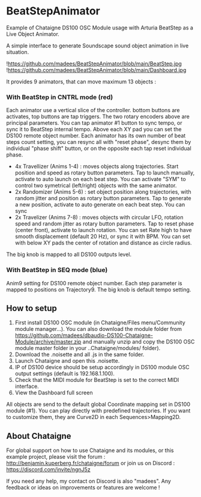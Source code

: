 # BeatStepAnimator
Example of Chataigne DS100 OSC Module usage with Arturia BeatStep as a Live Object Animator.

A simple interface to generate Soundscape sound object animation in live situation.

!https://github.com/madees/BeatStepAnimator/blob/main/BeatStep.jpg
!https://github.com/madees/BeatStepAnimator/blob/main/Dashboard.jpg

It provides 9 animators, that can move maximum 13 objects :

### With BeatStep in CNTRL mode (red)
Each animator use a vertical slice of the controller. bottom buttons are activates, top buttons are tap triggers. The two rotary encoders above are principal parameters.
You can tap animator #1 button to sync tempo, or sync it to BeatStep internal tempo.
Above each XY pad you can set the DS100 remote object number.
Each animator has its own number of beat steps count setting, you can resync all with "reset phase", desync them by individual "phase shift" button, or on the opposite each tap reset individual phase.

* 4x Travellizer (Anims 1-4) : moves objects along trajectories. Start position and speed as rotary button parameters. Tap to launch manually, activate to auto launch on each beat step. You can activate "SYM" to control two symetrical (left/right) objects with the same animator.
* 2x Randomizer (Anims 5-6) : set object position along trajectories, with random jitter and position as rotary button parameters. Tap to generate a new position, activate to auto generate on each beat step. You can sync 
* 2x Travelizer (Anims 7-8) : moves objects with circular LFO, rotation speed and random jitter as rotary button parameters. Tap to reset phase (center front), activate to launch rotation. You can set Rate high to have smooth displacement (default 20 Hz), or sync it with BPM. You can set with below XY pads the center of rotation and distance as circle radius.

The big knob is mapped to all DS100 outputs level.

### With BeatStep in SEQ mode (blue)
Anim9 setting for DS100 remote object number.
Each step parameter is mapped to positions on Trajectory9.
The big knob is default tempo setting.

## How to setup
1. First install DS100 OSC module (in Chataigne/Files menu/Community module manager...). You can also download the module folder from https://github.com/madees/dbaudio-DS100-Chataigne-Module/archive/master.zip and manually unzip and copy the DS100 OSC module master folder in your ..Chataigne/modules/ folder).
2. Download the .noisette and all .js in the same folder.
3. Launch Chataigne and open this .noisette.
4. IP of DS100 device should be setup accordingly in DS100 module OSC output settings (default is 192.168.1.100).
5. Check that the MIDI module for BeatStep is set to the correct MIDI interface.
5. View the Dashboard full screen

All objects are send to the default global Coordinate mapping set in DS100 module (#1).
You can play directly with predefined trajectories. If you want to customize them, they are Curve2D in each Sequences>Mapping2D.

## About Chataigne
For global support on how to use Chataigne and its modules, or this example project, please visit the forum : http://benjamin.kuperberg.fr/chataigne/forum or join us on Discord : https://discord.com/invite/ngnJ5z 

If you need any help, my contact on Discord is also "madees". Any feedback or ideas on improvements or features are welcome !
